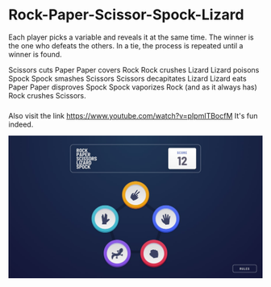 # Rock-Paper-Scissor-Spock-Lizard
Each player picks a variable and reveals it at the same time. The winner is the one who defeats the others. In a tie, the process is repeated until a winner is found.


Scissors cuts Paper
Paper covers Rock
Rock crushes Lizard
Lizard poisons Spock
Spock smashes Scissors
Scissors decapitates Lizard
Lizard eats Paper
Paper disproves Spock
Spock vaporizes Rock
(and as it always has) Rock crushes Scissors.

###
Also visit the link https://www.youtube.com/watch?v=pIpmITBocfM It's fun indeed.

![](design/desktop.jpg)

